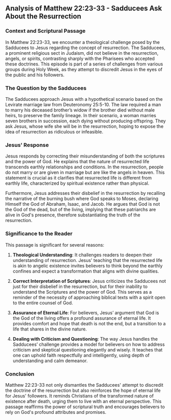 ## Analysis of Matthew 22:23-33 - Sadducees Ask About the Resurrection

### Context and Scriptural Passage

In Matthew 22:23-33, we encounter a theological challenge posed by the Sadducees to Jesus regarding the concept of resurrection. The Sadducees, a prominent religious sect in Judaism, did not believe in the resurrection, angels, or spirits, contrasting sharply with the Pharisees who accepted these doctrines. This episode is part of a series of challenges from various groups during Holy Week, as they attempt to discredit Jesus in the eyes of the public and his followers.

### The Question by the Sadducees

The Sadducees approach Jesus with a hypothetical scenario based on the Levirate marriage law from Deuteronomy 25:5-10. The law required a man to marry his deceased brother’s widow if the brother died without male heirs, to preserve the family lineage. In their scenario, a woman marries seven brothers in succession, each dying without producing offspring. They ask Jesus, whose wife she will be in the resurrection, hoping to expose the idea of resurrection as ridiculous or infeasible.

### Jesus' Response

Jesus responds by correcting their misunderstanding of both the scriptures and the power of God. He explains that the nature of resurrected life transcends earthly relationships and conditions. In the resurrection, people do not marry or are given in marriage but are like the angels in heaven. This statement is crucial as it clarifies that resurrected life is different from earthly life, characterized by spiritual existence rather than physical.

Furthermore, Jesus addresses their disbelief in the resurrection by recalling the narrative of the burning bush where God speaks to Moses, declaring Himself the God of Abraham, Isaac, and Jacob. He argues that God is not the God of the dead, but of the living, implying that these patriarchs are alive in God's presence, therefore substantiating the truth of the resurrection.

### Significance to the Reader

This passage is significant for several reasons:

1. **Theological Understanding**: It challenges readers to deepen their understanding of resurrection. Jesus' teaching that the resurrected life is akin to angelic existence invites believers to think beyond the earthly confines and expect a transformation that aligns with divine qualities.

2. **Correct Interpretation of Scriptures**: Jesus criticizes the Sadducees not just for their disbelief in the resurrection, but for their inability to understand the Scriptures and the power of God. This serves as a reminder of the necessity of approaching biblical texts with a spirit open to the entire counsel of God.

3. **Assurance of Eternal Life**: For believers, Jesus’ argument that God is the God of the living offers a profound assurance of eternal life. It provides comfort and hope that death is not the end, but a transition to a life that shares in the divine nature.

4. **Dealing with Criticism and Questioning**: The way Jesus handles the Sadducees’ challenge provides a model for believers on how to address criticism and skeptical questioning elegantly and wisely. It teaches that one can uphold faith respectfully and intelligently, using depth of understanding and calm demeanor.

### Conclusion

Matthew 22:23-33 not only dismantles the Sadducees' attempt to discredit the doctrine of the resurrection but also reinforces the hope of eternal life for Jesus' followers. It reminds Christians of the transformed nature of existence after death, urging them to live with an eternal perspective. This passage reaffirms the power of scriptural truth and encourages believers to rely on God's profound attributes and promises.